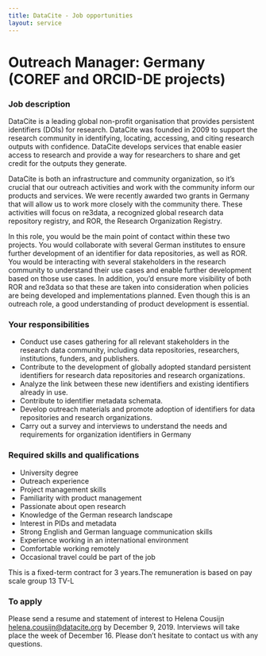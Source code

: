 ```yaml
---
title: DataCite - Job opportunities
layout: service
---
```

# Outreach Manager: Germany (COREF and ORCID-DE projects)

### Job description

DataCite is a leading global non-profit organisation that provides persistent identifiers (DOIs) for research. DataCite was founded in 2009 to support the research community in identifying, locating, accessing, and citing research outputs with confidence. DataCite develops services that enable easier access to research and provide a way for researchers to share and get credit for the outputs they generate.

DataCite is both an infrastructure and community organization, so it’s crucial that our outreach activities and work with the community inform our products and services. We were recently awarded two grants in Germany that will allow us to work more closely with the community there. These activities will focus on re3data, a recognized global research data repository registry, and ROR, the Research Organization Registry. 

In this role, you would be the main point of contact within these two projects. You would collaborate with several German institutes to ensure further development of an identifier for data repositories, as well as ROR. You would be interacting with several stakeholders in the research community to understand their use cases and enable further development based on those use cases. In addition, you’d ensure more visibility of both ROR and re3data so that these are taken into consideration when policies are being developed and implementations planned. Even though this is an outreach role, a good understanding of product development is essential.



### Your responsibilities

* Conduct use cases gathering for all relevant stakeholders in the research data community, including data repositories, researchers, institutions, funders, and publishers. 
* Contribute to the development of globally adopted standard persistent identifiers for research data repositories and research organizations.
* Analyze the link between these new identifiers and existing identifiers already in use.
* Contribute to identifier metadata schemata.
* Develop outreach materials and promote adoption of identifiers for data repositories and research organizations.
* Carry out a survey and interviews to understand the needs and requirements for organization identifiers in Germany


### Required skills and qualifications

* University degree
* Outreach experience
* Project management skills
* Familiarity with product management
* Passionate about open research
* Knowledge of the German research landscape
* Interest in PIDs and metadata
* Strong English and German language communication skills
* Experience working in an international environment
* Comfortable working remotely
* Occasional travel could be part of the job


This is a fixed-term contract for 3 years.The remuneration is based on pay scale group 13 TV-L


### To apply

Please send a resume and statement of interest to Helena Cousijn [<helena.cousijn@datacite.org>](mailto:helena.cousijn@datacite.org) by December 9, 2019. Interviews will take place the week of December 16. Please don’t hesitate to contact us with any questions.
 
